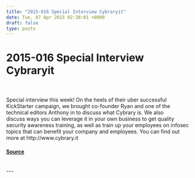 ```yaml
---
title: "2015-016 Special Interview Cybraryit"
date: Tue, 07 Apr 2015 02:38:01 +0000
draft: false
type: posts
---
```

# 2015-016 Special Interview Cybraryit

<br/>

<br/>
Special interview this week! On the heels of their uber successful KickStarter campaign, we brought co-founder Ryan and one of the technical editors Anthony in to discuss what Cybrary is. We also discuss ways you can leverage it in your own business to get quality security awareness training, as well as train up your employees on infosec topics that can benefit your company and employees. You can find out more at http://www.cybrary.it

#### [Source](https://traffic.libsyn.com/secure/brakeingsecurity/cybrary_IT_interview.mp3)

<br/>
---
